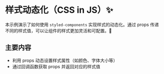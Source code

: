 # 样式动态化（CSS in JS）✨

本示例演示了如何使用 `styled-components` 实现样式的动态化。通过 props 传递不同的样式值，可以让组件的样式更加灵活和可配置。🎨

## 主要内容

- 利用 props 动态设置样式属性（如颜色、字体大小等）
- 通过回调函数获取 props 并返回对应的样式值
